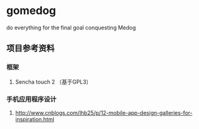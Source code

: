gomedog
=======

do everything for the final goal conquesting Medog

## 项目参考资料

### 框架

1. Sencha touch 2 （基于GPL3）

### 手机应用程序设计

1. http://www.cnblogs.com/lhb25/p/12-mobile-app-design-galleries-for-inspiration.html
